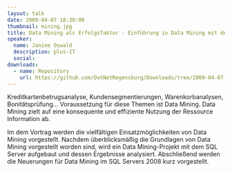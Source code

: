 ```yaml
---
layout: talk
date: 2009-04-07 18:30:00
thumbnail: mining.jpg
title: Data Mining als Erfolgsfaktor - Einführung in Data Mining mit dem Microsoft SQL Server 2005/2008
speaker:
  name: Janine Oswald
  description: plus-IT
  social:
downloads:
  - name: Repository
    url: https://github.com/DotNetRegensburg/Downloads/tree/2009-04-07
---
```

Kreditkartenbetrugsanalyse, Kundensegmentierungen, Warenkorbanalysen, Bonitätsprüfung... Voraussetzung für diese Themen ist Data Mining. Data Mining zielt auf eine konsequente und effiziente Nutzung der Ressource Information ab.

Im dem Vortrag werden die vielfältigen Einsatzmöglichkeiten von Data Mining vorgestellt. Nachdem überblicksmäßig die Grundlagen von Data Mining vorgestellt worden sind, wird ein Data Mining-Projekt mit dem SQL Server aufgebaut und dessen Ergebnisse analysiert. Abschließend werden die Neuerungen für Data Mining im SQL Servers 2008 kurz vorgestellt.
